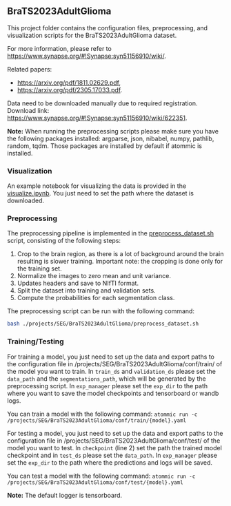 ## **BraTS2023AdultGlioma**

This project folder contains the configuration files, preprocessing, and visualization scripts for the
BraTS2023AdultGlioma dataset.

For more information, please refer to https://www.synapse.org/#!Synapse:syn51156910/wiki/.

Related papers:
- https://arxiv.org/pdf/1811.02629.pdf,
- https://arxiv.org/pdf/2305.17033.pdf.

Data need to be downloaded manually due to required registration. Download link:
https://www.synapse.org/#!Synapse:syn51156910/wiki/622351.

**Note:** When running the preprocessing scripts please make sure you have the following packages installed: argparse,
json, nibabel, numpy, pathlib, random, tqdm. Those packages are installed by default if atommic is installed.

### **Visualization**
An example notebook for visualizing the data is provided in the
[visualize.ipynb](visualize.ipynb). You just need to set the path where the
dataset is downloaded.

### **Preprocessing**
The preprocessing pipeline is implemented in the
[preprocess_dataset.sh](preprocess_dataset.sh) script, consisting of the
following steps:
1. Crop to the brain region, as there is a lot of background around the brain resulting is slower training.
Important note: the cropping is done only for the training set.
2. Normalize the images to zero mean and unit variance.
3. Updates headers and save to NIfTI format.
4. Split the dataset into training and validation sets.
5. Compute the probabilities for each segmentation class.

The preprocessing script can be run with the following command:
```bash
bash ./projects/SEG/BraTS2023AdultGlioma/preprocess_dataset.sh
```

### **Training/Testing**
For training a model, you just need to set up the data and export paths to the configuration file in
/projects/SEG/BraTS2023AdultGlioma/conf/train/ of the model you want to train. In `train_ds` and
`validation_ds` please set the `data_path` and the `segmentations_path`, which will be generated by the preprocessing
script. In `exp_manager` please set the `exp_dir` to the path where you want to save the model checkpoints and
tensorboard or wandb logs.

You can train a model with the following command:
`atommic run -c /projects/SEG/BraTS2023AdultGlioma/conf/train/{model}.yaml`

For testing a model, you just need to set up the data and export paths to the configuration file in
/projects/SEG/BraTS2023AdultGlioma/conf/test/ of the model you want to test. In `checkpoint`
(line 2) set the path the trained model checkpoint and in `test_ds` please set the `data_path`. In `exp_manager` please
set the `exp_dir` to the path where the predictions and logs will be saved.

You can test a model with the following command:
`atommic run -c /projects/SEG/BraTS2023AdultGlioma/conf/test/{model}.yaml`

**Note:** The default logger is tensorboard.
